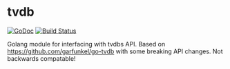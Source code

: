 tvdb
=======

[![GoDoc](https://godoc.org/github.com/nemith/tvdb?status.svg)](http://godoc.org/github.com/nemith/tvdb)
[![Build Status](https://travis-ci.org/nemith/tvdb.svg?branch=master)](https://travis-ci.org/nemith/tvdb)

Golang module for interfacing with tvdbs API.  Based on https://github.com/garfunkel/go-tvdb with some breaking API changes.  Not backwards compatable!

